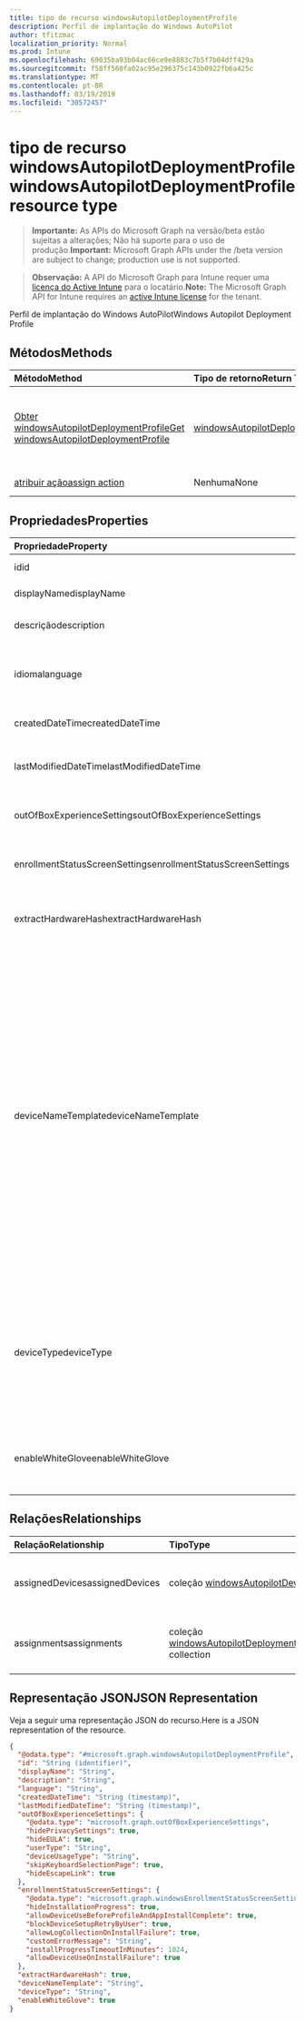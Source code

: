 ```yaml
---
title: tipo de recurso windowsAutopilotDeploymentProfile
description: Perfil de implantação do Windows AutoPilot
author: tfitzmac
localization_priority: Normal
ms.prod: Intune
ms.openlocfilehash: 69035ba93b04ac66ce9e8883c7b5f7b04dff429a
ms.sourcegitcommit: f58ff560fa02ac95e296375c143b0922fb6a425c
ms.translationtype: MT
ms.contentlocale: pt-BR
ms.lasthandoff: 03/19/2019
ms.locfileid: "30572457"
---
```

# <a name="windowsautopilotdeploymentprofile-resource-type"></a><span data-ttu-id="7cdb5-103">tipo de recurso windowsAutopilotDeploymentProfile</span><span class="sxs-lookup"><span data-stu-id="7cdb5-103">windowsAutopilotDeploymentProfile resource type</span></span>

> <span data-ttu-id="7cdb5-104">**Importante:** As APIs do Microsoft Graph na versão/beta estão sujeitas a alterações; Não há suporte para o uso de produção.</span><span class="sxs-lookup"><span data-stu-id="7cdb5-104">**Important:** Microsoft Graph APIs under the /beta version are subject to change; production use is not supported.</span></span>

> <span data-ttu-id="7cdb5-105">**Observação:** A API do Microsoft Graph para Intune requer uma [licença do Active Intune](https://go.microsoft.com/fwlink/?linkid=839381) para o locatário.</span><span class="sxs-lookup"><span data-stu-id="7cdb5-105">**Note:** The Microsoft Graph API for Intune requires an [active Intune license](https://go.microsoft.com/fwlink/?linkid=839381) for the tenant.</span></span>

<span data-ttu-id="7cdb5-106">Perfil de implantação do Windows AutoPilot</span><span class="sxs-lookup"><span data-stu-id="7cdb5-106">Windows Autopilot Deployment Profile</span></span>

## <a name="methods"></a><span data-ttu-id="7cdb5-107">Métodos</span><span class="sxs-lookup"><span data-stu-id="7cdb5-107">Methods</span></span>
|<span data-ttu-id="7cdb5-108">Método</span><span class="sxs-lookup"><span data-stu-id="7cdb5-108">Method</span></span>|<span data-ttu-id="7cdb5-109">Tipo de retorno</span><span class="sxs-lookup"><span data-stu-id="7cdb5-109">Return Type</span></span>|<span data-ttu-id="7cdb5-110">Descrição</span><span class="sxs-lookup"><span data-stu-id="7cdb5-110">Description</span></span>|
|:---|:---|:---|
|[<span data-ttu-id="7cdb5-111">Obter windowsAutopilotDeploymentProfile</span><span class="sxs-lookup"><span data-stu-id="7cdb5-111">Get windowsAutopilotDeploymentProfile</span></span>](../api/intune-enrollment-windowsautopilotdeploymentprofile-get.md)|[<span data-ttu-id="7cdb5-112">windowsAutopilotDeploymentProfile</span><span class="sxs-lookup"><span data-stu-id="7cdb5-112">windowsAutopilotDeploymentProfile</span></span>](../resources/intune-enrollment-windowsautopilotdeploymentprofile.md)|<span data-ttu-id="7cdb5-113">Leia as propriedades e as relações do objeto [windowsAutopilotDeploymentProfile](../resources/intune-enrollment-windowsautopilotdeploymentprofile.md) .</span><span class="sxs-lookup"><span data-stu-id="7cdb5-113">Read properties and relationships of the [windowsAutopilotDeploymentProfile](../resources/intune-enrollment-windowsautopilotdeploymentprofile.md) object.</span></span>|
|[<span data-ttu-id="7cdb5-114">atribuir ação</span><span class="sxs-lookup"><span data-stu-id="7cdb5-114">assign action</span></span>](../api/intune-enrollment-windowsautopilotdeploymentprofile-assign.md)|<span data-ttu-id="7cdb5-115">Nenhuma</span><span class="sxs-lookup"><span data-stu-id="7cdb5-115">None</span></span>|<span data-ttu-id="7cdb5-116">Ainda não documentado</span><span class="sxs-lookup"><span data-stu-id="7cdb5-116">Not yet documented</span></span>|

## <a name="properties"></a><span data-ttu-id="7cdb5-117">Propriedades</span><span class="sxs-lookup"><span data-stu-id="7cdb5-117">Properties</span></span>
|<span data-ttu-id="7cdb5-118">Propriedade</span><span class="sxs-lookup"><span data-stu-id="7cdb5-118">Property</span></span>|<span data-ttu-id="7cdb5-119">Tipo</span><span class="sxs-lookup"><span data-stu-id="7cdb5-119">Type</span></span>|<span data-ttu-id="7cdb5-120">Descrição</span><span class="sxs-lookup"><span data-stu-id="7cdb5-120">Description</span></span>|
|:---|:---|:---|
|<span data-ttu-id="7cdb5-121">id</span><span class="sxs-lookup"><span data-stu-id="7cdb5-121">id</span></span>|<span data-ttu-id="7cdb5-122">String</span><span class="sxs-lookup"><span data-stu-id="7cdb5-122">String</span></span>|<span data-ttu-id="7cdb5-123">Chave de perfil</span><span class="sxs-lookup"><span data-stu-id="7cdb5-123">Profile Key</span></span>|
|<span data-ttu-id="7cdb5-124">displayName</span><span class="sxs-lookup"><span data-stu-id="7cdb5-124">displayName</span></span>|<span data-ttu-id="7cdb5-125">String</span><span class="sxs-lookup"><span data-stu-id="7cdb5-125">String</span></span>|<span data-ttu-id="7cdb5-126">Nome do perfil</span><span class="sxs-lookup"><span data-stu-id="7cdb5-126">Name of the profile</span></span>|
|<span data-ttu-id="7cdb5-127">descrição</span><span class="sxs-lookup"><span data-stu-id="7cdb5-127">description</span></span>|<span data-ttu-id="7cdb5-128">String</span><span class="sxs-lookup"><span data-stu-id="7cdb5-128">String</span></span>|<span data-ttu-id="7cdb5-129">Descrição do perfil</span><span class="sxs-lookup"><span data-stu-id="7cdb5-129">Description of the profile</span></span>|
|<span data-ttu-id="7cdb5-130">idioma</span><span class="sxs-lookup"><span data-stu-id="7cdb5-130">language</span></span>|<span data-ttu-id="7cdb5-131">Cadeia de caracteres</span><span class="sxs-lookup"><span data-stu-id="7cdb5-131">String</span></span>|<span data-ttu-id="7cdb5-132">Idioma configurado no dispositivo</span><span class="sxs-lookup"><span data-stu-id="7cdb5-132">Language configured on the device</span></span>|
|<span data-ttu-id="7cdb5-133">createdDateTime</span><span class="sxs-lookup"><span data-stu-id="7cdb5-133">createdDateTime</span></span>|<span data-ttu-id="7cdb5-134">DateTimeOffset</span><span class="sxs-lookup"><span data-stu-id="7cdb5-134">DateTimeOffset</span></span>|<span data-ttu-id="7cdb5-135">Hora de criação do perfil</span><span class="sxs-lookup"><span data-stu-id="7cdb5-135">Profile creation time</span></span>|
|<span data-ttu-id="7cdb5-136">lastModifiedDateTime</span><span class="sxs-lookup"><span data-stu-id="7cdb5-136">lastModifiedDateTime</span></span>|<span data-ttu-id="7cdb5-137">DateTimeOffset</span><span class="sxs-lookup"><span data-stu-id="7cdb5-137">DateTimeOffset</span></span>|<span data-ttu-id="7cdb5-138">Hora da última modificação do perfil</span><span class="sxs-lookup"><span data-stu-id="7cdb5-138">Profile last modified time</span></span>|
|<span data-ttu-id="7cdb5-139">outOfBoxExperienceSettings</span><span class="sxs-lookup"><span data-stu-id="7cdb5-139">outOfBoxExperienceSettings</span></span>|[<span data-ttu-id="7cdb5-140">outOfBoxExperienceSettings</span><span class="sxs-lookup"><span data-stu-id="7cdb5-140">outOfBoxExperienceSettings</span></span>](../resources/intune-enrollment-outofboxexperiencesettings.md)|<span data-ttu-id="7cdb5-141">Configuração de experiência inicial da caixa</span><span class="sxs-lookup"><span data-stu-id="7cdb5-141">Out of box experience setting</span></span>|
|<span data-ttu-id="7cdb5-142">enrollmentStatusScreenSettings</span><span class="sxs-lookup"><span data-stu-id="7cdb5-142">enrollmentStatusScreenSettings</span></span>|[<span data-ttu-id="7cdb5-143">windowsEnrollmentStatusScreenSettings</span><span class="sxs-lookup"><span data-stu-id="7cdb5-143">windowsEnrollmentStatusScreenSettings</span></span>](../resources/intune-enrollment-windowsenrollmentstatusscreensettings.md)|<span data-ttu-id="7cdb5-144">Configuração da tela status do registro</span><span class="sxs-lookup"><span data-stu-id="7cdb5-144">Enrollment status screen setting</span></span>|
|<span data-ttu-id="7cdb5-145">extractHardwareHash</span><span class="sxs-lookup"><span data-stu-id="7cdb5-145">extractHardwareHash</span></span>|<span data-ttu-id="7cdb5-146">Boolean</span><span class="sxs-lookup"><span data-stu-id="7cdb5-146">Boolean</span></span>|<span data-ttu-id="7cdb5-147">Extração HardwareHash para o perfil</span><span class="sxs-lookup"><span data-stu-id="7cdb5-147">HardwareHash Extraction for the profile</span></span>|
|<span data-ttu-id="7cdb5-148">deviceNameTemplate</span><span class="sxs-lookup"><span data-stu-id="7cdb5-148">deviceNameTemplate</span></span>|<span data-ttu-id="7cdb5-149">String</span><span class="sxs-lookup"><span data-stu-id="7cdb5-149">String</span></span>|<span data-ttu-id="7cdb5-150">O modelo usado para nomear o dispositivo de piloto automático.</span><span class="sxs-lookup"><span data-stu-id="7cdb5-150">The template used to name the AutoPilot Device.</span></span> <span data-ttu-id="7cdb5-151">Pode ser um texto personalizado e também pode conter o número de série do dispositivo ou um número gerado aleatoriamente.</span><span class="sxs-lookup"><span data-stu-id="7cdb5-151">This can be a custom text and can also contain either the serial number of the device, or a randomly generated number.</span></span> <span data-ttu-id="7cdb5-152">O comprimento total do texto gerado pelo modelo não pode ter mais de 15 caracteres.</span><span class="sxs-lookup"><span data-stu-id="7cdb5-152">The total length of the text generated by the template can be no more than 15 characters.</span></span>|
|<span data-ttu-id="7cdb5-153">deviceType</span><span class="sxs-lookup"><span data-stu-id="7cdb5-153">deviceType</span></span>|[<span data-ttu-id="7cdb5-154">windowsAutopilotDeviceType</span><span class="sxs-lookup"><span data-stu-id="7cdb5-154">windowsAutopilotDeviceType</span></span>](../resources/intune-enrollment-windowsautopilotdevicetype.md)|<span data-ttu-id="7cdb5-155">O tipo de dispositivo piloto automático ao qual esse perfil se aplica.</span><span class="sxs-lookup"><span data-stu-id="7cdb5-155">The AutoPilot device type that this profile is applicable to.</span></span> <span data-ttu-id="7cdb5-156">Os valores possíveis são: `windowsPc` e `surfaceHub2`.</span><span class="sxs-lookup"><span data-stu-id="7cdb5-156">Possible values are: `windowsPc`, `surfaceHub2`.</span></span>|
|<span data-ttu-id="7cdb5-157">enableWhiteGlove</span><span class="sxs-lookup"><span data-stu-id="7cdb5-157">enableWhiteGlove</span></span>|<span data-ttu-id="7cdb5-158">Boolean</span><span class="sxs-lookup"><span data-stu-id="7cdb5-158">Boolean</span></span>|<span data-ttu-id="7cdb5-159">Habilite o Glove branco do piloto automático para o perfil.</span><span class="sxs-lookup"><span data-stu-id="7cdb5-159">Enable Autopilot White Glove for the profile.</span></span>|

## <a name="relationships"></a><span data-ttu-id="7cdb5-160">Relações</span><span class="sxs-lookup"><span data-stu-id="7cdb5-160">Relationships</span></span>
|<span data-ttu-id="7cdb5-161">Relação</span><span class="sxs-lookup"><span data-stu-id="7cdb5-161">Relationship</span></span>|<span data-ttu-id="7cdb5-162">Tipo</span><span class="sxs-lookup"><span data-stu-id="7cdb5-162">Type</span></span>|<span data-ttu-id="7cdb5-163">Descrição</span><span class="sxs-lookup"><span data-stu-id="7cdb5-163">Description</span></span>|
|:---|:---|:---|
|<span data-ttu-id="7cdb5-164">assignedDevices</span><span class="sxs-lookup"><span data-stu-id="7cdb5-164">assignedDevices</span></span>|<span data-ttu-id="7cdb5-165">coleção [windowsAutopilotDeviceIdentity](../resources/intune-enrollment-windowsautopilotdeviceidentity.md)</span><span class="sxs-lookup"><span data-stu-id="7cdb5-165">[windowsAutopilotDeviceIdentity](../resources/intune-enrollment-windowsautopilotdeviceidentity.md) collection</span></span>|<span data-ttu-id="7cdb5-166">A lista de dispositivos atribuídos para o perfil.</span><span class="sxs-lookup"><span data-stu-id="7cdb5-166">The list of assigned devices for the profile.</span></span>|
|<span data-ttu-id="7cdb5-167">assignments</span><span class="sxs-lookup"><span data-stu-id="7cdb5-167">assignments</span></span>|<span data-ttu-id="7cdb5-168">coleção [windowsAutopilotDeploymentProfileAssignment](../resources/intune-enrollment-windowsautopilotdeploymentprofileassignment.md)</span><span class="sxs-lookup"><span data-stu-id="7cdb5-168">[windowsAutopilotDeploymentProfileAssignment](../resources/intune-enrollment-windowsautopilotdeploymentprofileassignment.md) collection</span></span>|<span data-ttu-id="7cdb5-169">A lista de atribuições de grupo para o perfil.</span><span class="sxs-lookup"><span data-stu-id="7cdb5-169">The list of group assignments for the profile.</span></span>|

## <a name="json-representation"></a><span data-ttu-id="7cdb5-170">Representação JSON</span><span class="sxs-lookup"><span data-stu-id="7cdb5-170">JSON Representation</span></span>
<span data-ttu-id="7cdb5-171">Veja a seguir uma representação JSON do recurso.</span><span class="sxs-lookup"><span data-stu-id="7cdb5-171">Here is a JSON representation of the resource.</span></span>
<!-- {
  "blockType": "resource",
  "keyProperty": "id",
  "@odata.type": "microsoft.graph.windowsAutopilotDeploymentProfile"
}
-->
``` json
{
  "@odata.type": "#microsoft.graph.windowsAutopilotDeploymentProfile",
  "id": "String (identifier)",
  "displayName": "String",
  "description": "String",
  "language": "String",
  "createdDateTime": "String (timestamp)",
  "lastModifiedDateTime": "String (timestamp)",
  "outOfBoxExperienceSettings": {
    "@odata.type": "microsoft.graph.outOfBoxExperienceSettings",
    "hidePrivacySettings": true,
    "hideEULA": true,
    "userType": "String",
    "deviceUsageType": "String",
    "skipKeyboardSelectionPage": true,
    "hideEscapeLink": true
  },
  "enrollmentStatusScreenSettings": {
    "@odata.type": "microsoft.graph.windowsEnrollmentStatusScreenSettings",
    "hideInstallationProgress": true,
    "allowDeviceUseBeforeProfileAndAppInstallComplete": true,
    "blockDeviceSetupRetryByUser": true,
    "allowLogCollectionOnInstallFailure": true,
    "customErrorMessage": "String",
    "installProgressTimeoutInMinutes": 1024,
    "allowDeviceUseOnInstallFailure": true
  },
  "extractHardwareHash": true,
  "deviceNameTemplate": "String",
  "deviceType": "String",
  "enableWhiteGlove": true
}
```




